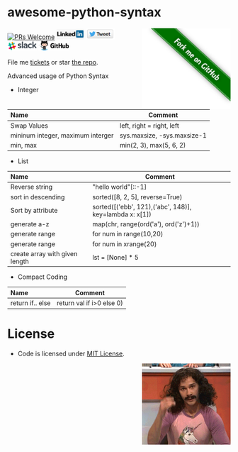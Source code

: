 # awesome-python-syntax
<a href="https://github.com/DennyZhang?tab=followers"><img align="right" width="200" height="183" src="https://raw.githubusercontent.com/USDevOps/mywechat-slack-group/master/images/fork_github.png" /></a>

[![PRs Welcome](https://img.shields.io/badge/PRs-welcome-brightgreen.svg)](http://makeapullrequest.com) [![LinkedIn](https://raw.githubusercontent.com/USDevOps/mywechat-slack-group/master/images/linkedin.png)](https://www.linkedin.com/in/dennyzhang001) [![Twitter](https://raw.githubusercontent.com/USDevOps/mywechat-slack-group/master/images/twitter.png)](https://twitter.com/dennyzhang001) [![Slack](https://raw.githubusercontent.com/USDevOps/mywechat-slack-group/master/images/slack.png)](https://goo.gl/ozDDyL) [![Github](https://raw.githubusercontent.com/USDevOps/mywechat-slack-group/master/images/github.png)](https://github.com/DennyZhang)

File me [tickets](https://github.com/DennyZhang/awesome-python-syntax/issues) or star [the repo](https://github.com/DennyZhang/awesome-python-syntax).

Advanced usage of Python Syntax

- Integer

| Name                              | Comment                                  |
| :------------------------         | ---------------------------------------- |
| Swap Values                       | left, right = right, left                |
| mininum integer, maximum interger | sys.maxsize, -sys.maxsize-1              |
| min, max                          | min(2, 3), max(5, 6, 2)                  |

- List

| Name                           | Comment                                                 |
| :------------------------      | ----------------------------------------                |
| Reverse string                 | "hello world"[::-1]                                     |
| sort in descending             | sorted([8, 2, 5], reverse=True)                         |
| Sort by attribute              | sorted([('ebb', 121),('abc', 148)], key=lambda x: x[1]) |
| generate a-z                   | map(chr, range(ord('a'), ord('z')+1))                   |
| generate range                 | for num in range(10,20)                                 |
| generate range                 | for num in xrange(20)                                   |
| create array with given length | lst = [None] * 5                                        | 
  
- Compact Coding

| Name                      | Comment                                  |
| :------------------------ | ---------------------------------------- |
| return if.. else          | return val if i>0 else 0)                |
  
# License
- Code is licensed under [MIT License](https://www.dennyzhang.com/wp-content/mit_license.txt).

<img align="right" width="200" height="183" src="https://raw.githubusercontent.com/USDevOps/mywechat-slack-group/master/images/magic.gif">
